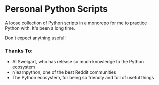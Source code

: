 # Personal Python Scripts
A loose collection of Python scripts in a monorepo for me to practice Python with. It's been a long time.

Don't expect anything useful!

### Thanks To:
- Al Sweigart, who has release so much knowledge to the Python ecosystem
- r/learnpython, one of the best Reddit communities
- The Python ecosystem, for being so friendly and full of useful things